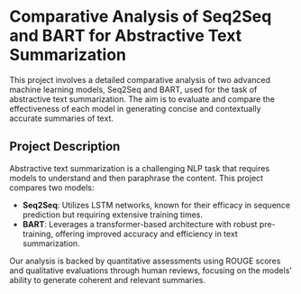 # Comparative Analysis of Seq2Seq and BART for Abstractive Text Summarization

This project involves a detailed comparative analysis of two advanced machine learning models, Seq2Seq and BART, used for the task of abstractive text summarization. The aim is to evaluate and compare the effectiveness of each model in generating concise and contextually accurate summaries of text.

## Project Description

Abstractive text summarization is a challenging NLP task that requires models to understand and then paraphrase the content. This project compares two models:
- **Seq2Seq**: Utilizes LSTM networks, known for their efficacy in sequence prediction but requiring extensive training times.
- **BART**: Leverages a transformer-based architecture with robust pre-training, offering improved accuracy and efficiency in text summarization.

Our analysis is backed by quantitative assessments using ROUGE scores and qualitative evaluations through human reviews, focusing on the models' ability to generate coherent and relevant summaries.
